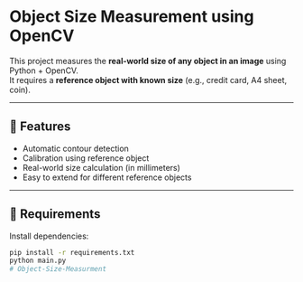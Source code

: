 # Object Size Measurement using OpenCV

This project measures the **real-world size of any object in an image** using Python + OpenCV.  
It requires a **reference object with known size** (e.g., credit card, A4 sheet, coin).

---

## 🔹 Features
- Automatic contour detection
- Calibration using reference object
- Real-world size calculation (in millimeters)
- Easy to extend for different reference objects

---

## 🔹 Requirements
Install dependencies:
```bash
pip install -r requirements.txt
python main.py
#   O b j e c t - S i z e - M e a s u r m e n t 
 
 
